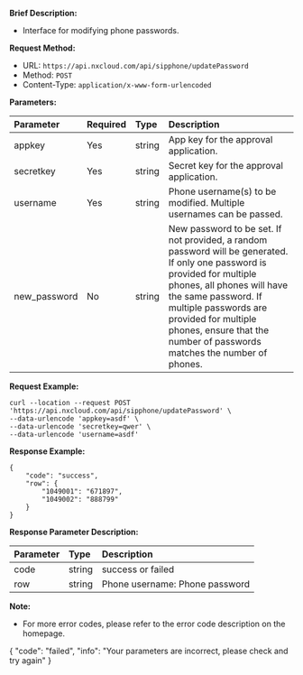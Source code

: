 **Brief Description:**

- Interface for modifying phone passwords.

**Request Method:**
- URL: `https://api.nxcloud.com/api/sipphone/updatePassword`
- Method: `POST`
- Content-Type: `application/x-www-form-urlencoded`

**Parameters:**

| Parameter     | Required | Type   | Description                                                                 |
|:--------------|:---------|:-------|:----------------------------------------------------------------------------|
| appkey        | Yes      | string | App key for the approval application.                                        |
| secretkey     | Yes      | string | Secret key for the approval application.                                     |
| username      | Yes      | string | Phone username(s) to be modified. Multiple usernames can be passed.          |
| new_password  | No       | string | New password to be set. If not provided, a random password will be generated. If only one password is provided for multiple phones, all phones will have the same password. If multiple passwords are provided for multiple phones, ensure that the number of passwords matches the number of phones. |

**Request Example:**
```shell
curl --location --request POST 'https://api.nxcloud.com/api/sipphone/updatePassword' \
--data-urlencode 'appkey=asdf' \
--data-urlencode 'secretkey=qwer' \
--data-urlencode 'username=asdf'
```

**Response Example:**

```
{
    "code": "success",
    "row": {
        "1049001": "671897",
        "1049002": "888799"
    }
}
```

**Response Parameter Description:**

| Parameter | Type   | Description                                      |
|:----------|:-------|:-------------------------------------------------|
| code      | string | success or failed                                |
| row       | string | Phone username: Phone password                   |

**Note:**

- For more error codes, please refer to the error code description on the homepage.

{ "code": "failed", "info": "Your parameters are incorrect, please check and try again" }